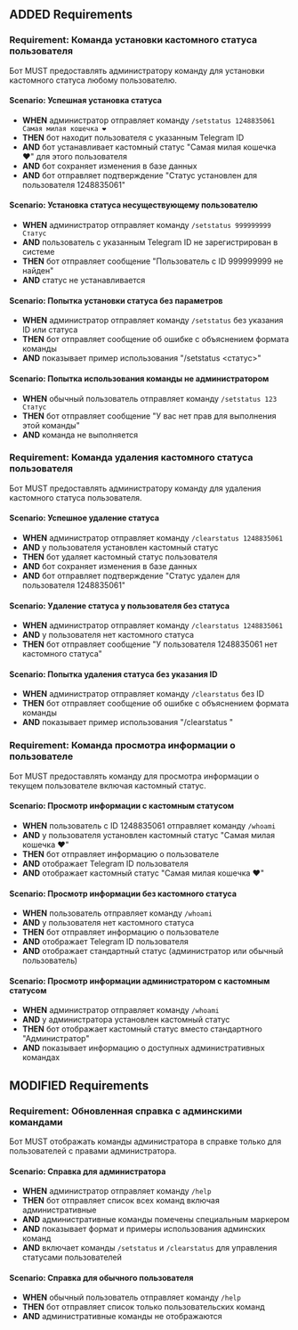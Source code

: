 ## ADDED Requirements

### Requirement: Команда установки кастомного статуса пользователя
Бот MUST предоставлять администратору команду для установки кастомного статуса любому пользователю.

#### Scenario: Успешная установка статуса
- **WHEN** администратор отправляет команду `/setstatus 1248835061 Самая милая кошечка ❤️`
- **THEN** бот находит пользователя с указанным Telegram ID
- **AND** бот устанавливает кастомный статус "Самая милая кошечка ❤️" для этого пользователя
- **AND** бот сохраняет изменения в базе данных
- **AND** бот отправляет подтверждение "Статус установлен для пользователя 1248835061"

#### Scenario: Установка статуса несуществующему пользователю
- **WHEN** администратор отправляет команду `/setstatus 999999999 Статус`
- **AND** пользователь с указанным Telegram ID не зарегистрирован в системе
- **THEN** бот отправляет сообщение "Пользователь с ID 999999999 не найден"
- **AND** статус не устанавливается

#### Scenario: Попытка установки статуса без параметров
- **WHEN** администратор отправляет команду `/setstatus` без указания ID или статуса
- **THEN** бот отправляет сообщение об ошибке с объяснением формата команды
- **AND** показывает пример использования "/setstatus <telegramId> <статус>"

#### Scenario: Попытка использования команды не администратором
- **WHEN** обычный пользователь отправляет команду `/setstatus 123 Статус`
- **THEN** бот отправляет сообщение "У вас нет прав для выполнения этой команды"
- **AND** команда не выполняется

### Requirement: Команда удаления кастомного статуса пользователя
Бот MUST предоставлять администратору команду для удаления кастомного статуса пользователя.

#### Scenario: Успешное удаление статуса
- **WHEN** администратор отправляет команду `/clearstatus 1248835061`
- **AND** у пользователя установлен кастомный статус
- **THEN** бот удаляет кастомный статус пользователя
- **AND** бот сохраняет изменения в базе данных
- **AND** бот отправляет подтверждение "Статус удален для пользователя 1248835061"

#### Scenario: Удаление статуса у пользователя без статуса
- **WHEN** администратор отправляет команду `/clearstatus 1248835061`
- **AND** у пользователя нет кастомного статуса
- **THEN** бот отправляет сообщение "У пользователя 1248835061 нет кастомного статуса"

#### Scenario: Попытка удаления статуса без указания ID
- **WHEN** администратор отправляет команду `/clearstatus` без ID
- **THEN** бот отправляет сообщение об ошибке с объяснением формата команды
- **AND** показывает пример использования "/clearstatus <telegramId>"

### Requirement: Команда просмотра информации о пользователе
Бот MUST предоставлять команду для просмотра информации о текущем пользователе включая кастомный статус.

#### Scenario: Просмотр информации с кастомным статусом
- **WHEN** пользователь с ID 1248835061 отправляет команду `/whoami`
- **AND** у пользователя установлен кастомный статус "Самая милая кошечка ❤️"
- **THEN** бот отправляет информацию о пользователе
- **AND** отображает Telegram ID пользователя
- **AND** отображает кастомный статус "Самая милая кошечка ❤️"

#### Scenario: Просмотр информации без кастомного статуса
- **WHEN** пользователь отправляет команду `/whoami`
- **AND** у пользователя нет кастомного статуса
- **THEN** бот отправляет информацию о пользователе
- **AND** отображает Telegram ID пользователя
- **AND** отображает стандартный статус (администратор или обычный пользователь)

#### Scenario: Просмотр информации администратором с кастомным статусом
- **WHEN** администратор отправляет команду `/whoami`
- **AND** у администратора установлен кастомный статус
- **THEN** бот отображает кастомный статус вместо стандартного "Администратор"
- **AND** показывает информацию о доступных административных командах

## MODIFIED Requirements

### Requirement: Обновленная справка с админскими командами
Бот MUST отображать команды администратора в справке только для пользователей с правами администратора.

#### Scenario: Справка для администратора
- **WHEN** администратор отправляет команду `/help`
- **THEN** бот отправляет список всех команд включая административные
- **AND** административные команды помечены специальным маркером
- **AND** показывает формат и примеры использования админских команд
- **AND** включает команды `/setstatus` и `/clearstatus` для управления статусами пользователей

#### Scenario: Справка для обычного пользователя
- **WHEN** обычный пользователь отправляет команду `/help`
- **THEN** бот отправляет список только пользовательских команд
- **AND** административные команды не отображаются
